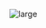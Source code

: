 ![large](https://user-images.githubusercontent.com/95379201/204801061-49fd08d4-8055-4ea7-bfd8-81eb8c435559.svg)
